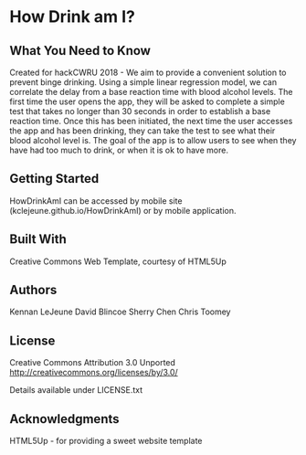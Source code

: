 # How Drink am I?

## What You Need to Know
Created for hackCWRU 2018 - 
We aim to provide a convenient solution to prevent binge drinking.  Using a simple linear regression model, we can correlate the delay from a base reaction time with blood alcohol levels. The first time the user opens the app, they will be asked to complete a simple test that takes no longer than 30 seconds in order to establish a base reaction time. Once this has been initiated, the next time the user accesses the app and has been drinking, they can take the test to see what their blood alcohol level is. The goal of the app is to allow users to see when they have had too much to drink, or when it is ok to have more. 

## Getting Started
HowDrinkAmI can be accessed by mobile site (kclejeune.github.io/HowDrinkAmI) or by mobile application.  

## Built With
Creative Commons Web Template, courtesy of HTML5Up

## Authors
Kennan LeJeune
David Blincoe
Sherry Chen
Chris Toomey

## License
Creative Commons Attribution 3.0 Unported
http://creativecommons.org/licenses/by/3.0/

Details available under LICENSE.txt

## Acknowledgments
HTML5Up - for providing a sweet website template

